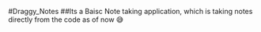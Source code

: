 #Draggy_Notes
##Its a Baisc Note taking application, which is taking notes directly from the code as of now 😅
